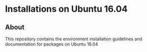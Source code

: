 # Installations on Ubuntu 16.04

## About

This repository contains the environment installation guidelines and documentation for packages on Ubuntu 16.04
